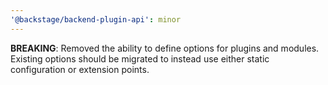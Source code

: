 ```yaml
---
'@backstage/backend-plugin-api': minor
---
```


**BREAKING**: Removed the ability to define options for plugins and modules. Existing options should be migrated to instead use either static configuration or extension points.
